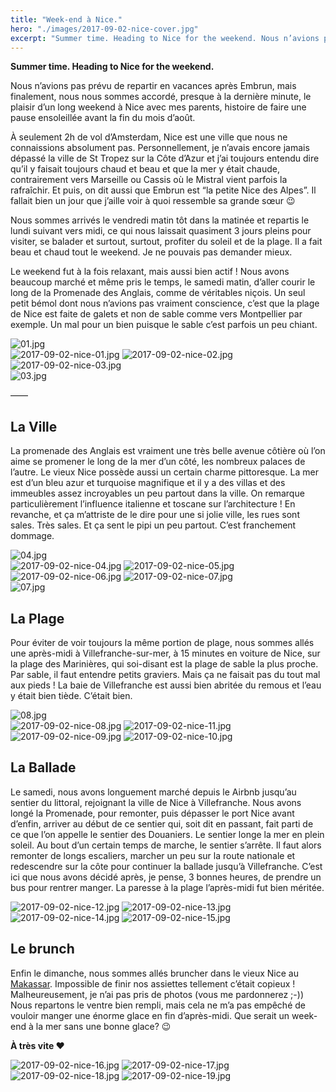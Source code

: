 ```yaml
---
title: "Week-end à Nice."
hero: "./images/2017-09-02-nice-cover.jpg"
excerpt: "Summer time. Heading to Nice for the weekend. Nous n’avions pas prévu de repartir en vacances après Embrun, mais finalement, nous nous sommes accordé, presque à la dernière minute, le plaisir d’un long weekend à Nice avec mes parents, histoire de faire une pause ensoleillée avant la fin du mois d’août. À seulement 2h de"
---
```

**Summer time. Heading to Nice for the weekend.**

Nous n’avions pas prévu de repartir en vacances après Embrun, mais finalement, nous nous sommes accordé, presque à la dernière minute, le plaisir d’un long weekend à Nice avec mes parents, histoire de faire une pause ensoleillée avant la fin du mois d’août.

À seulement 2h de vol d’Amsterdam, Nice est une ville que nous ne connaissions absolument pas. Personnellement, je n’avais encore jamais dépassé la ville de St Tropez sur la Côte d’Azur et j’ai toujours entendu dire qu’il y faisait toujours chaud et beau et que la mer y était chaude, contrairement vers Marseille ou Cassis où le Mistral vient parfois la rafraîchir. Et puis, on dit aussi que Embrun est “la petite Nice des Alpes”. Il fallait bien un jour que j’aille voir à quoi ressemble sa grande sœur 😉

Nous sommes arrivés le vendredi matin tôt dans la matinée et repartis le lundi suivant vers midi, ce qui nous laissait quasiment 3 jours pleins pour visiter, se balader et surtout, surtout, profiter du soleil et de la plage. Il a fait beau et chaud tout le weekend. Je ne pouvais pas demander mieux.

Le weekend fut à la fois relaxant, mais aussi bien actif ! Nous avons beaucoup marché et même pris le temps, le samedi matin, d’aller courir le long de la Promenade des Anglais, comme de véritables niçois. Un seul petit bémol dont nous n’avions pas vraiment conscience, c’est que la plage de Nice est faite de galets et non de sable comme vers Montpellier par exemple. Un mal pour un bien puisque le sable c’est parfois un peu chiant.

<img alt="01.jpg" src="./images/01.jpg">

<div class="gallery">
<img alt="2017-09-02-nice-01.jpg" src="./images/2017-09-02-nice-01.jpg">
<img alt="2017-09-02-nice-02.jpg" src="./images/2017-09-02-nice-02.jpg">
<img alt="2017-09-02-nice-03.jpg" src="./images/2017-09-02-nice-03.jpg">
</div>

<img alt="03.jpg" src="./images/03.jpg">

——

## La Ville

La promenade des Anglais est vraiment une très belle avenue côtière où l’on aime se promener le long de la mer d’un côté, les nombreux palaces de l’autre. Le vieux Nice possède aussi un certain charme pittoresque. La mer est d’un bleu azur et turquoise magnifique et il y a des villas et des immeubles assez incroyables un peu partout dans la ville. On remarque particulièrement l’influence italienne et toscane sur l’architecture ! En revanche, et ça m’attriste de le dire pour une si jolie ville, les rues sont sales. Très sales. Et ça sent le pipi un peu partout. C’est franchement dommage.

<img alt="04.jpg" src="./images/04.jpg">

<div class="gallery">
<img alt="2017-09-02-nice-04.jpg" src="./images/2017-09-02-nice-04.jpg">
<img alt="2017-09-02-nice-05.jpg" src="./images/2017-09-02-nice-05.jpg">
<img alt="2017-09-02-nice-06.jpg" src="./images/2017-09-02-nice-06.jpg">
<img alt="2017-09-02-nice-07.jpg" src="./images/2017-09-02-nice-07.jpg">
</div>

<img alt="07.jpg" src="./images/07.jpg">

## La Plage

Pour éviter de voir toujours la même portion de plage, nous sommes allés une après-midi à Villefranche-sur-mer, à 15 minutes en voiture de Nice, sur la plage des Marinières, qui soi-disant est la plage de sable la plus proche. Par sable, il faut entendre petits graviers. Mais ça ne faisait pas du tout mal aux pieds ! La baie de Villefranche est aussi bien abritée du remous et l’eau y était bien tiède. C’était bien.

<img alt="08.jpg" src="./images/08.jpg">

<div class="gallery">
<img alt="2017-09-02-nice-08.jpg" src="./images/2017-09-02-nice-08.jpg">
<img alt="2017-09-02-nice-11.jpg" src="./images/2017-09-02-nice-11.jpg">
</div>

<div class="gallery">
<img alt="2017-09-02-nice-09.jpg" src="./images/2017-09-02-nice-09.jpg">
<img alt="2017-09-02-nice-10.jpg" src="./images/2017-09-02-nice-10.jpg">
</div>

## La Ballade

Le samedi, nous avons longuement marché depuis le Airbnb jusqu’au sentier du littoral, rejoignant la ville de Nice à Villefranche. Nous avons longé la Promenade, pour remonter, puis dépasser le port Nice avant d’enfin, arriver au début de ce sentier qui, soit dit en passant, fait parti de ce que l’on appelle le sentier des Douaniers. Le sentier longe la mer en plein soleil. Au bout d’un certain temps de marche, le sentier s’arrête. Il faut alors remonter de longs escaliers, marcher un peu sur la route nationale et redescendre sur la côte pour continuer la ballade jusqu’à Villefranche. C’est ici que nous avons décidé après, je pense, 3 bonnes heures, de prendre un bus pour rentrer manger. La paresse à la plage l’après-midi fut bien méritée.

<div class="gallery">
<img alt="2017-09-02-nice-12.jpg" src="./images/2017-09-02-nice-12.jpg">
<img alt="2017-09-02-nice-13.jpg" src="./images/2017-09-02-nice-13.jpg">
<img alt="2017-09-02-nice-14.jpg" src="./images/2017-09-02-nice-14.jpg">
<img alt="2017-09-02-nice-15.jpg" src="./images/2017-09-02-nice-15.jpg">
</div>

</div>
</div>
</div>

## Le brunch

Enfin le dimanche, nous sommes allés bruncher dans le vieux Nice au [Makassar](https://www.tripadvisor.fr/ShowUserReviews-g187234-d2000938-r149745472-Le_Makassar-Nice_French_Riviera_Cote_d_Azur_Provence_Alpes_Cote_d_Azur.html). Impossible de finir nos assiettes tellement c’était copieux ! Malheureusement, je n’ai pas pris de photos (vous me pardonnerez ;-)) Nous repartons le ventre bien rempli, mais cela ne m’a pas empêché de vouloir manger une énorme glace en fin d’après-midi. Que serait un week-end à la mer sans une bonne glace? 😉

**À très vite ❤️**

<div class="gallery">
<img alt="2017-09-02-nice-16.jpg" src="./images/2017-09-02-nice-16.jpg">
<img alt="2017-09-02-nice-17.jpg" src="./images/2017-09-02-nice-17.jpg">
<img alt="2017-09-02-nice-18.jpg" src="./images/2017-09-02-nice-18.jpg">
<img alt="2017-09-02-nice-19.jpg" src="./images/2017-09-02-nice-19.jpg">
</div>

